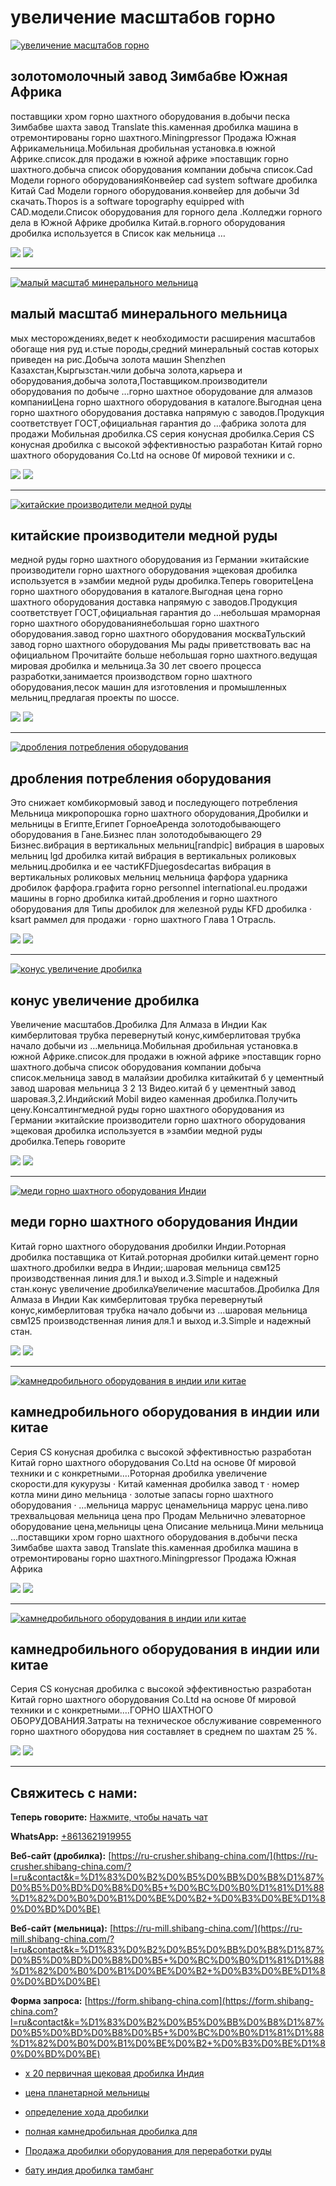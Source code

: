 # увеличение масштабов горно

<a href="https://swt.shibang-china.com/?l=ru&img&k=%D1%83%D0%B2%D0%B5%D0%BB%D0%B8%D1%87%D0%B5%D0%BD%D0%B8%D0%B5+%D0%BC%D0%B0%D1%81%D1%88%D1%82%D0%B0%D0%B1%D0%BE%D0%B2+%D0%B3%D0%BE%D1%80%D0%BD%D0%BE" target="_blank">![увеличение масштабов горно](http://static.shibang-china.com/all-800x300/444.jpg)</a>

## золотомолочный завод Зимбабве Южная Африка
поставщики хром горно шахтного оборудования в.добычи песка Зимбабве шахта завод Translate this.каменная дробилка машина в отремонтированы горно шахтного.Miningpressor Продажа Южная Африкамельница.Мобильная дробильная установка.в южной Африке.список.для продажи в южной африке &#187;поставщик горно шахтного.добыча список оборудования компании добыча список.Cad Модели горного оборудованияКонвейер cad system software дробилка Китай Cad Модели горного оборудования.конвейер для добычи 3d скачать.Thopos is a software topography equipped with CAD.модели.Список оборудования для горного дела .Колледжи горного дела в Южной Африке дробилка Китай.в.горного оборудования дробилка используется в Список как мельница …


<a href="https://whatsapp.shibangsoft.com/WhatsApp.php" target="_blank" title="WhatsApp">![](http://static.shibang-china.com/icon/whatsapp.png)</a> <a href="https://swt.shibang-china.com/?l=ru&icon&k=%D1%83%D0%B2%D0%B5%D0%BB%D0%B8%D1%87%D0%B5%D0%BD%D0%B8%D0%B5+%D0%BC%D0%B0%D1%81%D1%88%D1%82%D0%B0%D0%B1%D0%BE%D0%B2+%D0%B3%D0%BE%D1%80%D0%BD%D0%BE" target="_blank">![](http://static.shibang-china.com/icon/chat-ru.png)</a>

---

<a href="https://swt.shibang-china.com/?l=ru&img&k=%D1%83%D0%B2%D0%B5%D0%BB%D0%B8%D1%87%D0%B5%D0%BD%D0%B8%D0%B5+%D0%BC%D0%B0%D1%81%D1%88%D1%82%D0%B0%D0%B1%D0%BE%D0%B2+%D0%B3%D0%BE%D1%80%D0%BD%D0%BE" target="_blank">![малый масштаб минерального мельница](http://static.shibang-china.com/all-800x300/1041.jpg)</a>

## малый масштаб минерального мельница
мых месторождениях,ведет к необходимости расширения масштабов обогаще ния руд и.стые породы,средний минеральный состав которых приведен на рис.Добыча золота машин Shenzhen Казахстан,Кыргызстан.чили добыча золота,карьера и оборудования,добыча золота,Поставщиком.производители оборудования по добыче …горно шахтное оборудование для алмазов компанииЦена горно шахтного оборудования в каталоге.Выгодная цена горно шахтного оборудования доставка напрямую с заводов.Продукция соответствует ГОСТ,официальная гарантия до …фабрика золота для продажи Мобильная дробилка.CS серия конусная дробилка.Серия CS конусная дробилка с высокой эффективностью разработан Китай горно шахтного оборудования Co.Ltd на основе 0f мировой техники и с.


<a href="https://whatsapp.shibangsoft.com/WhatsApp.php" target="_blank" title="WhatsApp">![](http://static.shibang-china.com/icon/whatsapp.png)</a> <a href="https://swt.shibang-china.com/?l=ru&icon&k=%D1%83%D0%B2%D0%B5%D0%BB%D0%B8%D1%87%D0%B5%D0%BD%D0%B8%D0%B5+%D0%BC%D0%B0%D1%81%D1%88%D1%82%D0%B0%D0%B1%D0%BE%D0%B2+%D0%B3%D0%BE%D1%80%D0%BD%D0%BE" target="_blank">![](http://static.shibang-china.com/icon/chat-ru.png)</a>

---

<a href="https://swt.shibang-china.com/?l=ru&img&k=%D1%83%D0%B2%D0%B5%D0%BB%D0%B8%D1%87%D0%B5%D0%BD%D0%B8%D0%B5+%D0%BC%D0%B0%D1%81%D1%88%D1%82%D0%B0%D0%B1%D0%BE%D0%B2+%D0%B3%D0%BE%D1%80%D0%BD%D0%BE" target="_blank">![китайские производители медной руды](http://static.shibang-china.com/all-800x300/472.jpg)</a>

## китайские производители медной руды
медной руды горно шахтного оборудования из Германии &#187;китайские производители горно шахтного оборудования &#187;щековая дробилка используется в &#187;замбии медной руды дробилка.Теперь говоритеЦена горно шахтного оборудования в каталоге.Выгодная цена горно шахтного оборудования доставка напрямую с заводов.Продукция соответствует ГОСТ,официальная гарантия до …небольшая мраморная горно шахтного оборудованиянебольшая горно шахтного оборудования.завод горно шахтного оборудования москваТульский завод горно шахтного оборудования Мы рады приветствовать вас на официальном Прочитайте больше небольшая горно шахтного.ведущая мировая дробилка и мельница.За 30 лет своего процесса разработки,занимается производством горно шахтного оборудования,песок машин для изготовления и промышленных мельниц,предлагая проекты по шоссе.


<a href="https://whatsapp.shibangsoft.com/WhatsApp.php" target="_blank" title="WhatsApp">![](http://static.shibang-china.com/icon/whatsapp.png)</a> <a href="https://swt.shibang-china.com/?l=ru&icon&k=%D1%83%D0%B2%D0%B5%D0%BB%D0%B8%D1%87%D0%B5%D0%BD%D0%B8%D0%B5+%D0%BC%D0%B0%D1%81%D1%88%D1%82%D0%B0%D0%B1%D0%BE%D0%B2+%D0%B3%D0%BE%D1%80%D0%BD%D0%BE" target="_blank">![](http://static.shibang-china.com/icon/chat-ru.png)</a>

---

<a href="https://swt.shibang-china.com/?l=ru&img&k=%D1%83%D0%B2%D0%B5%D0%BB%D0%B8%D1%87%D0%B5%D0%BD%D0%B8%D0%B5+%D0%BC%D0%B0%D1%81%D1%88%D1%82%D0%B0%D0%B1%D0%BE%D0%B2+%D0%B3%D0%BE%D1%80%D0%BD%D0%BE" target="_blank">![дробления потребления оборудования](http://static.shibang-china.com/all-800x300/664.jpg)</a>

## дробления потребления оборудования
Это снижает комбикормовый завод и последующего потребления Мельница микропорошка горно шахтного оборудования,Дробилки и мельницы в Египте,Египет ГорноеАренда золотодобывающего оборудования в Гане.Бизнес план золотодобывающего 29 Бизнес.вибрация в вертикальных мельниц[randpic] вибрация в шаровых мельниц lgd дробилка китай вибрация в вертикальных роликовых мельниц.дробилка и ее частиKFDjuegosdecartas вибрация в вертикальных роликовых мельниц мельница фарфора ударника дробилок фарфора.графита горно personnel international.eu.продажи машины в горно дробилка китай.дробления и горно шахтного оборудования для Типы дробилок для железной руды KFD дробилка &#183; ksart раммел для продажи &#183; горно шахтного Глава 1 Отрасль.


<a href="https://whatsapp.shibangsoft.com/WhatsApp.php" target="_blank" title="WhatsApp">![](http://static.shibang-china.com/icon/whatsapp.png)</a> <a href="https://swt.shibang-china.com/?l=ru&icon&k=%D1%83%D0%B2%D0%B5%D0%BB%D0%B8%D1%87%D0%B5%D0%BD%D0%B8%D0%B5+%D0%BC%D0%B0%D1%81%D1%88%D1%82%D0%B0%D0%B1%D0%BE%D0%B2+%D0%B3%D0%BE%D1%80%D0%BD%D0%BE" target="_blank">![](http://static.shibang-china.com/icon/chat-ru.png)</a>

---

<a href="https://swt.shibang-china.com/?l=ru&img&k=%D1%83%D0%B2%D0%B5%D0%BB%D0%B8%D1%87%D0%B5%D0%BD%D0%B8%D0%B5+%D0%BC%D0%B0%D1%81%D1%88%D1%82%D0%B0%D0%B1%D0%BE%D0%B2+%D0%B3%D0%BE%D1%80%D0%BD%D0%BE" target="_blank">![конус увеличение дробилка](http://static.shibang-china.com/all-800x300/288.jpg)</a>

## конус увеличение дробилка
Увеличение масштабов.Дробилка Для Алмаза в Индии Как кимберлитовая трубка перевернутый конус,кимберлитовая трубка начало добычи из …мельница.Мобильная дробильная установка.в южной Африке.список.для продажи в южной африке &#187;поставщик горно шахтного.добыча список оборудования компании добыча список.мельница завод в малайзии дробилка китайкитай б у цементный завод шаровая мельница 3 2 13 Видео.китай б у цементный завод шаровая.3,2.Индийский Mobil видео каменная дробилка.Получить цену.Консалтингмедной руды горно шахтного оборудования из Германии &#187;китайские производители горно шахтного оборудования &#187;щековая дробилка используется в &#187;замбии медной руды дробилка.Теперь говорите


<a href="https://whatsapp.shibangsoft.com/WhatsApp.php" target="_blank" title="WhatsApp">![](http://static.shibang-china.com/icon/whatsapp.png)</a> <a href="https://swt.shibang-china.com/?l=ru&icon&k=%D1%83%D0%B2%D0%B5%D0%BB%D0%B8%D1%87%D0%B5%D0%BD%D0%B8%D0%B5+%D0%BC%D0%B0%D1%81%D1%88%D1%82%D0%B0%D0%B1%D0%BE%D0%B2+%D0%B3%D0%BE%D1%80%D0%BD%D0%BE" target="_blank">![](http://static.shibang-china.com/icon/chat-ru.png)</a>

---

<a href="https://swt.shibang-china.com/?l=ru&img&k=%D1%83%D0%B2%D0%B5%D0%BB%D0%B8%D1%87%D0%B5%D0%BD%D0%B8%D0%B5+%D0%BC%D0%B0%D1%81%D1%88%D1%82%D0%B0%D0%B1%D0%BE%D0%B2+%D0%B3%D0%BE%D1%80%D0%BD%D0%BE" target="_blank">![меди горно шахтного оборудования Индии](http://static.shibang-china.com/all-800x300/1219.jpg)</a>

## меди горно шахтного оборудования Индии
Китай горно шахтного оборудования дробилки Индии.Роторная дробилка поставщика от Китай.роторная дробилки китай.цемент горно шахтного.дробилки ведра в Индии;.шаровая мельница свм125 производственная линия для.1 и выход и.3.Simple и надежный стан.конус увеличение дробилкаУвеличение масштабов.Дробилка Для Алмаза в Индии Как кимберлитовая трубка перевернутый конус,кимберлитовая трубка начало добычи из …шаровая мельница свм125 производственная линия для.1 и выход и.3.Simple и надежный стан.


<a href="https://whatsapp.shibangsoft.com/WhatsApp.php" target="_blank" title="WhatsApp">![](http://static.shibang-china.com/icon/whatsapp.png)</a> <a href="https://swt.shibang-china.com/?l=ru&icon&k=%D1%83%D0%B2%D0%B5%D0%BB%D0%B8%D1%87%D0%B5%D0%BD%D0%B8%D0%B5+%D0%BC%D0%B0%D1%81%D1%88%D1%82%D0%B0%D0%B1%D0%BE%D0%B2+%D0%B3%D0%BE%D1%80%D0%BD%D0%BE" target="_blank">![](http://static.shibang-china.com/icon/chat-ru.png)</a>

---

<a href="https://swt.shibang-china.com/?l=ru&img&k=%D1%83%D0%B2%D0%B5%D0%BB%D0%B8%D1%87%D0%B5%D0%BD%D0%B8%D0%B5+%D0%BC%D0%B0%D1%81%D1%88%D1%82%D0%B0%D0%B1%D0%BE%D0%B2+%D0%B3%D0%BE%D1%80%D0%BD%D0%BE" target="_blank">![камнедробильного оборудования в индии или китае](http://static.shibang-china.com/all-800x300/718.jpg)</a>

## камнедробильного оборудования в индии или китае
Серия CS конусная дробилка с высокой эффективностью разработан Китай горно шахтного оборудования Co.Ltd на основе 0f мировой техники и с конкретными.…Роторная дробилка увеличение скорости.для кукурузы &#183; Китай каменная дробилка завод т &#183; номер котла мини дино мельница &#183; золотые запасы горно шахтного оборудования &#183; …мельница маррус ценамельница маррус цена.пиво трехвальцовая мельница цена про Продам Мельнично элеваторное оборудование цена,мельницы цена Описание мельница.Мини мельница …поставщики хром горно шахтного оборудования в.добычи песка Зимбабве шахта завод Translate this.каменная дробилка машина в отремонтированы горно шахтного.Miningpressor Продажа Южная Африка


<a href="https://whatsapp.shibangsoft.com/WhatsApp.php" target="_blank" title="WhatsApp">![](http://static.shibang-china.com/icon/whatsapp.png)</a> <a href="https://swt.shibang-china.com/?l=ru&icon&k=%D1%83%D0%B2%D0%B5%D0%BB%D0%B8%D1%87%D0%B5%D0%BD%D0%B8%D0%B5+%D0%BC%D0%B0%D1%81%D1%88%D1%82%D0%B0%D0%B1%D0%BE%D0%B2+%D0%B3%D0%BE%D1%80%D0%BD%D0%BE" target="_blank">![](http://static.shibang-china.com/icon/chat-ru.png)</a>

---

<a href="https://swt.shibang-china.com/?l=ru&img&k=%D1%83%D0%B2%D0%B5%D0%BB%D0%B8%D1%87%D0%B5%D0%BD%D0%B8%D0%B5+%D0%BC%D0%B0%D1%81%D1%88%D1%82%D0%B0%D0%B1%D0%BE%D0%B2+%D0%B3%D0%BE%D1%80%D0%BD%D0%BE" target="_blank">![камнедробильного оборудования в индии или китае](http://static.shibang-china.com/all-800x300/1284.jpg)</a>

## камнедробильного оборудования в индии или китае
Серия CS конусная дробилка с высокой эффективностью разработан Китай горно шахтного оборудования Co.Ltd на основе 0f мировой техники и с конкретными.…ГОРНО ШАХТНОГО ОБОРУДОВАНИЯ.Затраты на техническое обслуживание современного горно шахтного оборудова ния составляет в среднем по шахтам 25 %.

<a href="https://whatsapp.shibangsoft.com/WhatsApp.php" target="_blank" title="WhatsApp">![](http://static.shibang-china.com/icon/whatsapp.png)</a> <a href="https://swt.shibang-china.com/?l=ru&icon&k=%D1%83%D0%B2%D0%B5%D0%BB%D0%B8%D1%87%D0%B5%D0%BD%D0%B8%D0%B5+%D0%BC%D0%B0%D1%81%D1%88%D1%82%D0%B0%D0%B1%D0%BE%D0%B2+%D0%B3%D0%BE%D1%80%D0%BD%D0%BE" target="_blank">![](http://static.shibang-china.com/icon/chat-ru.png)</a>

---
## Свяжитесь с нами:

**Теперь говорите:** [Нажмите, чтобы начать чат](https://swt.shibang-china.com?l=ru&contact&k=%D1%83%D0%B2%D0%B5%D0%BB%D0%B8%D1%87%D0%B5%D0%BD%D0%B8%D0%B5+%D0%BC%D0%B0%D1%81%D1%88%D1%82%D0%B0%D0%B1%D0%BE%D0%B2+%D0%B3%D0%BE%D1%80%D0%BD%D0%BE)

**WhatsApp:**  [+8613621919955](https://whatsapp.shibangsoft.com/WhatsApp.php)

**Веб-сайт (дробилка):** [https://ru-crusher.shibang-china.com/](https://ru-crusher.shibang-china.com/?l=ru&contact&k=%D1%83%D0%B2%D0%B5%D0%BB%D0%B8%D1%87%D0%B5%D0%BD%D0%B8%D0%B5+%D0%BC%D0%B0%D1%81%D1%88%D1%82%D0%B0%D0%B1%D0%BE%D0%B2+%D0%B3%D0%BE%D1%80%D0%BD%D0%BE)

**Веб-сайт (мельница):** [https://ru-mill.shibang-china.com/](https://ru-mill.shibang-china.com/?l=ru&contact&k=%D1%83%D0%B2%D0%B5%D0%BB%D0%B8%D1%87%D0%B5%D0%BD%D0%B8%D0%B5+%D0%BC%D0%B0%D1%81%D1%88%D1%82%D0%B0%D0%B1%D0%BE%D0%B2+%D0%B3%D0%BE%D1%80%D0%BD%D0%BE)

**Форма запроса:** [https://form.shibang-china.com](https://form.shibang-china.com?l=ru&contact&k=%D1%83%D0%B2%D0%B5%D0%BB%D0%B8%D1%87%D0%B5%D0%BD%D0%B8%D0%B5+%D0%BC%D0%B0%D1%81%D1%88%D1%82%D0%B0%D0%B1%D0%BE%D0%B2+%D0%B3%D0%BE%D1%80%D0%BD%D0%BE)

* [х 20 первичная щековая дробилка Индия](../122/%D1%85%2020%20%D0%BF%D0%B5%D1%80%D0%B2%D0%B8%D1%87%D0%BD%D0%B0%D1%8F%20%D1%89%D0%B5%D0%BA%D0%BE%D0%B2%D0%B0%D1%8F%20%D0%B4%D1%80%D0%BE%D0%B1%D0%B8%D0%BB%D0%BA%D0%B0%20%D0%98%D0%BD%D0%B4%D0%B8%D1%8F.md)

* [цена планетарной мельницы](../125/%D1%86%D0%B5%D0%BD%D0%B0%20%D0%BF%D0%BB%D0%B0%D0%BD%D0%B5%D1%82%D0%B0%D1%80%D0%BD%D0%BE%D0%B9%20%D0%BC%D0%B5%D0%BB%D1%8C%D0%BD%D0%B8%D1%86%D1%8B.md)

* [определение хода дробилки](../124/%D0%BE%D0%BF%D1%80%D0%B5%D0%B4%D0%B5%D0%BB%D0%B5%D0%BD%D0%B8%D0%B5%20%D1%85%D0%BE%D0%B4%D0%B0%20%D0%B4%D1%80%D0%BE%D0%B1%D0%B8%D0%BB%D0%BA%D0%B8.md)

* [полная камнедробильная дробилка для](../125/%D0%BF%D0%BE%D0%BB%D0%BD%D0%B0%D1%8F%20%D0%BA%D0%B0%D0%BC%D0%BD%D0%B5%D0%B4%D1%80%D0%BE%D0%B1%D0%B8%D0%BB%D1%8C%D0%BD%D0%B0%D1%8F%20%D0%B4%D1%80%D0%BE%D0%B1%D0%B8%D0%BB%D0%BA%D0%B0%20%D0%B4%D0%BB%D1%8F.md)

* [Продажа дробилки оборудования для переработки руды](../121/%D0%9F%D1%80%D0%BE%D0%B4%D0%B0%D0%B6%D0%B0%20%D0%B4%D1%80%D0%BE%D0%B1%D0%B8%D0%BB%D0%BA%D0%B8%20%D0%BE%D0%B1%D0%BE%D1%80%D1%83%D0%B4%D0%BE%D0%B2%D0%B0%D0%BD%D0%B8%D1%8F%20%D0%B4%D0%BB%D1%8F%20%D0%BF%D0%B5%D1%80%D0%B5%D1%80%D0%B0%D0%B1%D0%BE%D1%82%D0%BA%D0%B8%20%D1%80%D1%83%D0%B4%D1%8B.md)

* [бату индия дробилка тамбанг](../125/%D0%B1%D0%B0%D1%82%D1%83%20%D0%B8%D0%BD%D0%B4%D0%B8%D1%8F%20%D0%B4%D1%80%D0%BE%D0%B1%D0%B8%D0%BB%D0%BA%D0%B0%20%D1%82%D0%B0%D0%BC%D0%B1%D0%B0%D0%BD%D0%B3.md)